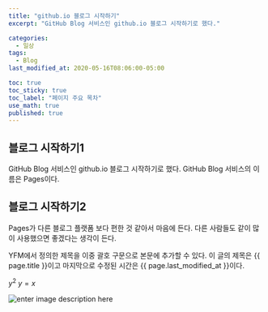 ```yaml
---
title: "github.io 블로그 시작하기"
excerpt: "GitHub Blog 서비스인 github.io 블로그 시작하기로 했다."

categories:
  - 일상 
tags:
  - Blog
last_modified_at: 2020-05-16T08:06:00-05:00

toc: true
toc_sticky: true
toc_label: "페이지 주요 목차"
use_math: true
published: true
---
```


## 블로그 시작하기1
GitHub Blog 서비스인 github.io 블로그 시작하기로 했다.
GitHub Blog 서비스의 이름은 Pages이다.


## 블로그 시작하기2
Pages가 다른 블로그 플랫폼 보다 편한 것 같아서 마음에 든다.
다른 사람들도 같이 많이 사용했으면 좋겠다는 생각이 든다.

YFM에서 정의한 제목을 이중 괄호 구문으로 본문에 추가할 수 있다.
이 글의 제목은 {{ page.title }}이고
마지막으로 수정된 시간은 {{ page.last_modified_at }}이다.

$y^2$
$y=x$

![enter image description here](https://kamdoong.github.io/assets/images/%EB%B0%94%EB%8B%A4%EC%9D%B4%EB%B6%88.png)
<!--stackedit_data:
eyJoaXN0b3J5IjpbMTMxODI4NTE0OCw4NjM4MzEyMDEsLTQ2ND
AxMDg1NCw0NTYxNjA3MjMsMTY3NDM0ODcyMyw4NDEwNzA2XX0=

-->